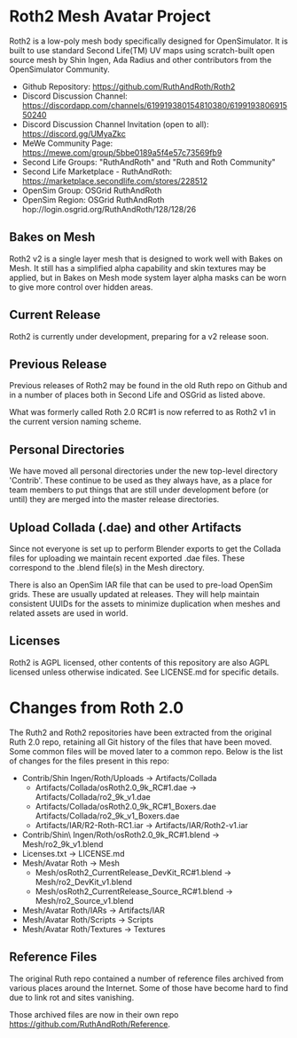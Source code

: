 # Roth2 Mesh Avatar Project

Roth2 is a low-poly mesh body specifically designed for OpenSimulator. It is built to use standard Second Life(TM) UV maps using scratch-built open source mesh by Shin Ingen, Ada Radius and other contributors from the OpenSimulator Community.

* Github Repository: https://github.com/RuthAndRoth/Roth2
* Discord Discussion Channel: https://discordapp.com/channels/619919380154810380/619919380691550240
* Discord Discussion Channel Invitation (open to all): https://discord.gg/UMyaZkc
* MeWe Community Page: https://mewe.com/group/5bbe0189a5f4e57c73569fb9
* Second Life Groups: "RuthAndRoth" and "Ruth and Roth Community"
* Second Life Marketplace - RuthAndRoth:  https://marketplace.secondlife.com/stores/228512
* OpenSim Group: OSGrid RuthAndRoth
* OpenSim Region: OSGrid RuthAndRoth hop://login.osgrid.org/RuthAndRoth/128/128/26

## Bakes on Mesh

Roth2 v2 is a single layer mesh that is designed to work well with Bakes on Mesh.  It still has a simplified alpha capability and skin textures may be applied, but in Bakes on Mesh mode system layer alpha masks can be worn to give more control over hidden areas.

## Current Release

Roth2 is currently under development, preparing for a v2 release soon.

## Previous Release

Previous releases of Roth2 may be found in the old Ruth repo on Github and
in a number of places both in Second Life and OSGrid as listed above.

What was formerly called Roth 2.0 RC#1 is now referred to as Roth2 v1 in the current version naming scheme.

## Personal Directories

We have moved all personal directories under the new top-level directory
'Contrib'.  These continue to be used as they always have, as a place for
team members to put things that are still under development before (or until)
they are merged into the master release directories.

## Upload Collada (.dae) and other Artifacts

Since not everyone is set up to perform Blender exports to get the Collada
files for uploading we maintain recent exported .dae files. These correspond
to the .blend file(s) in the Mesh directory.

There is also an OpenSim IAR file that can be used to pre-load OpenSim grids.
These are usually updated at releases. They will help maintain consistent UUIDs
for the assets to minimize duplication when meshes and related assets are used
in world.

## Licenses

Roth2 is AGPL licensed, other contents of this repository are also
AGPL licensed unless otherwise indicated.  See LICENSE.md for specific details.

# Changes from Roth 2.0

The Ruth2 and Roth2 repositories have been extracted from the original Ruth 2.0
repo, retaining all Git history of the files that have been moved.  Some common
files will be moved later to a common repo.  Below is the list of changes for the
files present in this repo:

* Contrib/Shin Ingen/Roth/Uploads -> Artifacts/Collada
  * Artifacts/Collada/osRoth2.0_9k_RC\#1.dae -> Artifacts/Collada/ro2_9k_v1.dae
  * Artifacts/Collada/osRoth2.0_9k_RC\#1_Boxers.dae Artifacts/Collada/ro2_9k_v1_Boxers.dae
  * Artifacts/IAR/R2-Roth-RC1.iar -> Artifacts/IAR/Roth2-v1.iar
* Contrib/Shin\ Ingen/Roth/osRoth2.0_9k_RC#1.blend -> Mesh/ro2_9k_v1.blend
* Licenses.txt -> LICENSE.md
* Mesh/Avatar Roth -> Mesh
  * Mesh/osRoth2_CurrentRelease_DevKit_RC#1.blend -> Mesh/ro2_DevKit_v1.blend
  * Mesh/osRoth2_CurrentRelease_Source_RC#1.blend -> Mesh/ro2_Source_v1.blend
* Mesh/Avatar Roth/IARs -> Artifacts/IAR
* Mesh/Avatar Roth/Scripts -> Scripts
* Mesh/Avatar Roth/Textures -> Textures

## Reference Files

The original Ruth repo contained a number of reference files archived from
various places around the Internet.  Some of those have become hard to find
due to link rot and sites vanishing.

Those archived files are now in their own repo https://github.com/RuthAndRoth/Reference.
